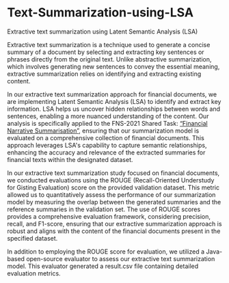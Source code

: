 # Text-Summarization-using-LSA
Extractive text summarization using Latent Semantic Analysis (LSA)

Extractive text summarization is a technique used to generate a concise summary of a document by selecting and extracting key sentences or phrases directly from the original text. Unlike abstractive summarization, which involves generating new sentences to convey the essential meaning, extractive summarization relies on identifying and extracting existing content.

In our extractive text summarization approach for financial documents, we are implementing Latent Semantic Analysis (LSA) to identify and extract key information. LSA helps us uncover hidden relationships between words and sentences, enabling a more nuanced understanding of the content. Our analysis is specifically applied to the FNS-2021 Shared Task: [“Financial Narrative Summarisation”](https://wp.lancs.ac.uk/cfie/fns2021/), ensuring that our summarization model is  evaluated on a comprehensive collection of financial documents. This approach leverages LSA's capability to capture semantic relationships, enhancing the accuracy and relevance of the extracted summaries for financial texts within the designated dataset.

In our extractive text summarization study focused on financial documents, we conducted evaluations using the ROUGE (Recall-Oriented Understudy for Gisting Evaluation) score on the provided validation dataset. This metric allowed us to quantitatively assess the performance of our summarization model by measuring the overlap between the generated summaries and the reference summaries in the validation set. The use of ROUGE scores provides a comprehensive evaluation framework, considering precision, recall, and F1-score, ensuring that our extractive summarization approach is robust and aligns with the content of the financial documents present in the specified dataset.

In addition to employing the ROUGE score for evaluation, we utilized a Java-based open-source evaluator to assess our extractive text summarization model. This evaluator generated a result.csv file containing detailed evaluation metrics. 

